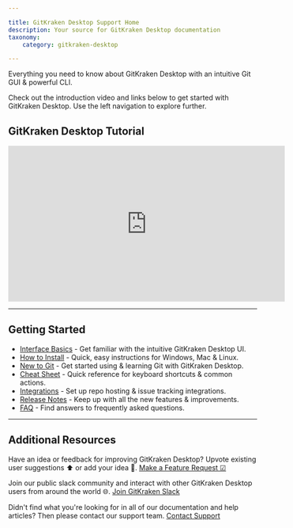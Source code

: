 ```yaml
---

title: GitKraken Desktop Support Home
description: Your source for GitKraken Desktop documentation
taxonomy:
    category: gitkraken-desktop

---
```


Everything you need to know about GitKraken Desktop with an intuitive Git GUI & powerful CLI.

Check out the introduction video and links below to get started with GitKraken Desktop. Use the left navigation to explore further.

## GitKraken Desktop Tutorial

<div class='embed-container embed-container--16-9'>
    <iframe width='560' height='315' src='https://www.youtube.com/embed/LBlijN29gb8?rel=0&vq=hd1080' frameborder='0' allowfullscreen></iframe>
</div>

***

## Getting Started


- [Interface Basics](/gitkraken-desktop/interface/) - Get familiar with the intuitive GitKraken Desktop UI.
- [How to Install](/gitkraken-desktop/how-to-install/) -  Quick, easy instructions for Windows, Mac & Linux. 
- [New to Git](/gitkraken-desktop/guide/) - Get started using & learning Git with GitKraken Desktop.
- [Cheat Sheet](https://www.gitkraken.com/pdfs/gitkraken-git-gui-cheat-sheet?product=gitkraken&source=help_center) - Quick reference for keyboard shortcuts & common actions.
- [Integrations](/gitkraken-desktop/integrations/) - Set up repo hosting & issue tracking integrations.
- [Release Notes](/gitkraken-desktop/current/) - Keep up with all the new features & improvements.
- [FAQ](/gitkraken-desktop/faq/) - Find answers to frequently asked questions.

***

## Additional Resources

Have an idea or feedback for improving GitKraken Desktop? Upvote existing user suggestions ⬆️ or add your idea 📝.
[Make a Feature Request ☑](https://feedback.gitkraken.com/?product=gitkraken&source=help_center)

Join our public slack community and interact with other GitKraken Desktop users from around the world 🌐.
[Join GitKraken Slack](https://www.gitkraken.com/join-slack-community?product=gitkraken&source=help_center)

Didn't find what you're looking for in all of our documentation and help articles? Then please contact our support team.
[Contact Support](https://help.gitkraken.com/gitkraken-desktop/contact-support?product=gitkraken&source=help_center)

